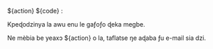 ${action} ${code} :

Kpeɖodzinya la awu enu le gaƒoƒo ɖeka megbe.

Ne mèbia be yeaxɔ ${action} o la, taflatse ŋe aɖaba ƒu e-mail sia dzi.